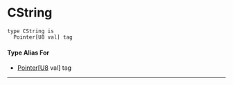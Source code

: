 # CString

```pony
type CString is
  Pointer[U8 val] tag
```

#### Type Alias For

* [Pointer](builtin-Pointer)\[[U8](builtin-U8) val\] tag

---

